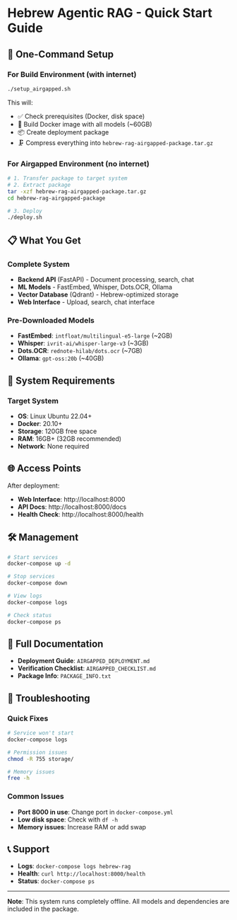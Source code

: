 # Hebrew Agentic RAG - Quick Start Guide

## 🚀 One-Command Setup

### For Build Environment (with internet)
```bash
./setup_airgapped.sh
```

This will:
- ✅ Check prerequisites (Docker, disk space)
- 🐳 Build Docker image with all models (~60GB)
- 📦 Create deployment package
- 🗜️ Compress everything into `hebrew-rag-airgapped-package.tar.gz`

### For Airgapped Environment (no internet)
```bash
# 1. Transfer package to target system
# 2. Extract package
tar -xzf hebrew-rag-airgapped-package.tar.gz
cd hebrew-rag-airgapped-package

# 3. Deploy
./deploy.sh
```

## 📋 What You Get

### Complete System
- **Backend API** (FastAPI) - Document processing, search, chat
- **ML Models** - FastEmbed, Whisper, Dots.OCR, Ollama
- **Vector Database** (Qdrant) - Hebrew-optimized storage
- **Web Interface** - Upload, search, chat interface

### Pre-Downloaded Models
- **FastEmbed**: `intfloat/multilingual-e5-large` (~2GB)
- **Whisper**: `ivrit-ai/whisper-large-v3` (~3GB) 
- **Dots.OCR**: `rednote-hilab/dots.ocr` (~7GB)
- **Ollama**: `gpt-oss:20b` (~40GB)

## 🎯 System Requirements

### Target System
- **OS**: Linux Ubuntu 22.04+
- **Docker**: 20.10+
- **Storage**: 120GB free space
- **RAM**: 16GB+ (32GB recommended)
- **Network**: None required

## 🌐 Access Points

After deployment:
- **Web Interface**: http://localhost:8000
- **API Docs**: http://localhost:8000/docs
- **Health Check**: http://localhost:8000/health

## 🛠️ Management

```bash
# Start services
docker-compose up -d

# Stop services  
docker-compose down

# View logs
docker-compose logs

# Check status
docker-compose ps
```

## 📖 Full Documentation

- **Deployment Guide**: `AIRGAPPED_DEPLOYMENT.md`
- **Verification Checklist**: `AIRGAPPED_CHECKLIST.md`
- **Package Info**: `PACKAGE_INFO.txt`

## 🔧 Troubleshooting

### Quick Fixes
```bash
# Service won't start
docker-compose logs

# Permission issues
chmod -R 755 storage/

# Memory issues
free -h
```

### Common Issues
- **Port 8000 in use**: Change port in `docker-compose.yml`
- **Low disk space**: Check with `df -h`
- **Memory issues**: Increase RAM or add swap

## 📞 Support

- **Logs**: `docker-compose logs hebrew-rag`
- **Health**: `curl http://localhost:8000/health`
- **Status**: `docker-compose ps`

---

**Note**: This system runs completely offline. All models and dependencies are included in the package. 
